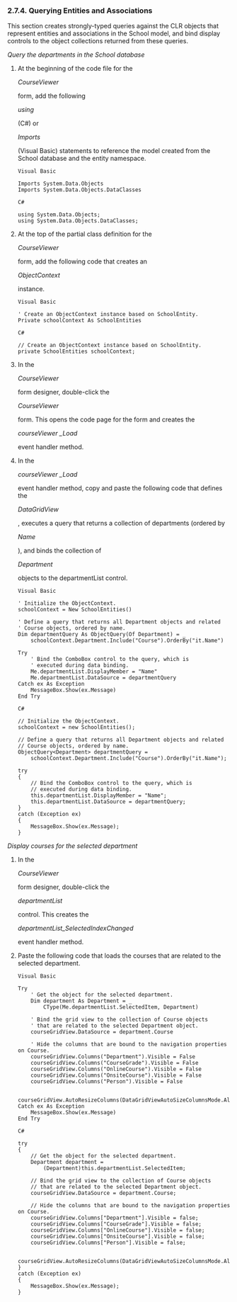 <div id="installvsentqueryentity" class="section">

<div class="titlepage">

<div>

<div>

### 2.7.4. Querying Entities and Associations

</div>

</div>

</div>

This section creates strongly-typed queries against the CLR objects that
represent entities and associations in the School model, and bind
display controls to the object collections returned from these queries.

<span class="emphasis">*Query the departments in the School
database*</span>

<div class="orderedlist">

1.  At the beginning of the code file for the

    <span class="emphasis">*CourseViewer*</span>

    form, add the following

    <span class="emphasis">*using*</span>

    (C#) or

    <span class="emphasis">*Imports*</span>

    (Visual Basic) statements to reference the model created from the
    School database and the entity namespace.

    ``` programlisting
    Visual Basic

    Imports System.Data.Objects
    Imports System.Data.Objects.DataClasses

    C#

    using System.Data.Objects;
    using System.Data.Objects.DataClasses;
    ```

2.  At the top of the partial class definition for the

    <span class="emphasis">*CourseViewer*</span>

    form, add the following code that creates an

    <span class="emphasis">*ObjectContext*</span>

    instance.

    ``` programlisting
    Visual Basic

    ' Create an ObjectContext instance based on SchoolEntity.
    Private schoolContext As SchoolEntities

    C#

    // Create an ObjectContext instance based on SchoolEntity.
    private SchoolEntities schoolContext;
    ```

3.  In the

    <span class="emphasis">*CourseViewer*</span>

    form designer, double-click the

    <span class="emphasis">*CourseViewer*</span>

    form. This opens the code page for the form and creates the

    <span class="emphasis">*courseViewer \_Load*</span>

    event handler method.

4.  In the

    <span class="emphasis">*courseViewer \_Load*</span>

    event handler method, copy and paste the following code that defines
    the

    <span class="emphasis">*DataGridView*</span>

    , executes a query that returns a collection of departments (ordered
    by

    <span class="emphasis">*Name*</span>

    ), and binds the collection of

    <span class="emphasis">*Department*</span>

    objects to the departmentList control.

    ``` programlisting
    Visual Basic

    ' Initialize the ObjectContext.
    schoolContext = New SchoolEntities()

    ' Define a query that returns all Department objects and related
    ' Course objects, ordered by name.
    Dim departmentQuery As ObjectQuery(Of Department) = _
        schoolContext.Department.Include("Course").OrderBy("it.Name")

    Try
        ' Bind the ComboBox control to the query, which is
        ' executed during data binding.
        Me.departmentList.DisplayMember = "Name"
        Me.departmentList.DataSource = departmentQuery
    Catch ex As Exception
        MessageBox.Show(ex.Message)
    End Try

    C#

    // Initialize the ObjectContext.
    schoolContext = new SchoolEntities();

    // Define a query that returns all Department objects and related
    // Course objects, ordered by name.
    ObjectQuery<Department> departmentQuery =
        schoolContext.Department.Include("Course").OrderBy("it.Name");

    try
    {
        // Bind the ComboBox control to the query, which is
        // executed during data binding.
        this.departmentList.DisplayMember = "Name";
        this.departmentList.DataSource = departmentQuery;
    }
    catch (Exception ex)
    {
        MessageBox.Show(ex.Message);
    }
    ```

</div>

<span class="emphasis">*Display courses for the selected
department*</span>

<div class="orderedlist">

1.  In the

    <span class="emphasis">*CourseViewer*</span>

    form designer, double-click the

    <span class="emphasis">*departmentList*</span>

    control. This creates the

    <span class="emphasis">*departmentList_SelectedIndexChanged*</span>

    event handler method.

2.  Paste the following code that loads the courses that are related to
    the selected department.

    ``` programlisting
    Visual Basic

    Try
        ' Get the object for the selected department.
        Dim department As Department = _
            CType(Me.departmentList.SelectedItem, Department)

        ' Bind the grid view to the collection of Course objects
        ' that are related to the selected Department object.
        courseGridView.DataSource = department.Course

        ' Hide the columns that are bound to the navigation properties on Course.
        courseGridView.Columns("Department").Visible = False
        courseGridView.Columns("CourseGrade").Visible = False
        courseGridView.Columns("OnlineCourse").Visible = False
        courseGridView.Columns("OnsiteCourse").Visible = False
        courseGridView.Columns("Person").Visible = False

        courseGridView.AutoResizeColumns(DataGridViewAutoSizeColumnsMode.AllCells)
    Catch ex As Exception
        MessageBox.Show(ex.Message)
    End Try

    C#

    try
    {
        // Get the object for the selected department.
        Department department =
            (Department)this.departmentList.SelectedItem;

        // Bind the grid view to the collection of Course objects
        // that are related to the selected Department object.
        courseGridView.DataSource = department.Course;

        // Hide the columns that are bound to the navigation properties on Course.
        courseGridView.Columns["Department"].Visible = false;
        courseGridView.Columns["CourseGrade"].Visible = false;
        courseGridView.Columns["OnlineCourse"].Visible = false;
        courseGridView.Columns["OnsiteCourse"].Visible = false;
        courseGridView.Columns["Person"].Visible = false;

        courseGridView.AutoResizeColumns(DataGridViewAutoSizeColumnsMode.AllCells);
    }
    catch (Exception ex)
    {
        MessageBox.Show(ex.Message);
    }
    ```

</div>

</div>
